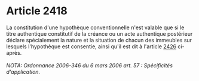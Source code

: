 # Article 2418

La constitution d'une hypothèque conventionnelle n'est valable que si le titre authentique constitutif de la créance ou un acte authentique postérieur déclare spécialement la nature et la situation de chacun des immeubles sur lesquels l'hypothèque est consentie, ainsi qu'il est dit à l'article <a href='/affichCodeArticle.do?cidTexte=LEGITEXT000006070721&idArticle=LEGIARTI000006449737&dateTexte=&categorieLien=cid' title='Code civil - art. 2426 (V)'>2426</a> ci-après.<br/><br/><i>NOTA:  Ordonnance 2006-346 du 6 mars 2006 art. 57 : Spécificités d'application.</i>